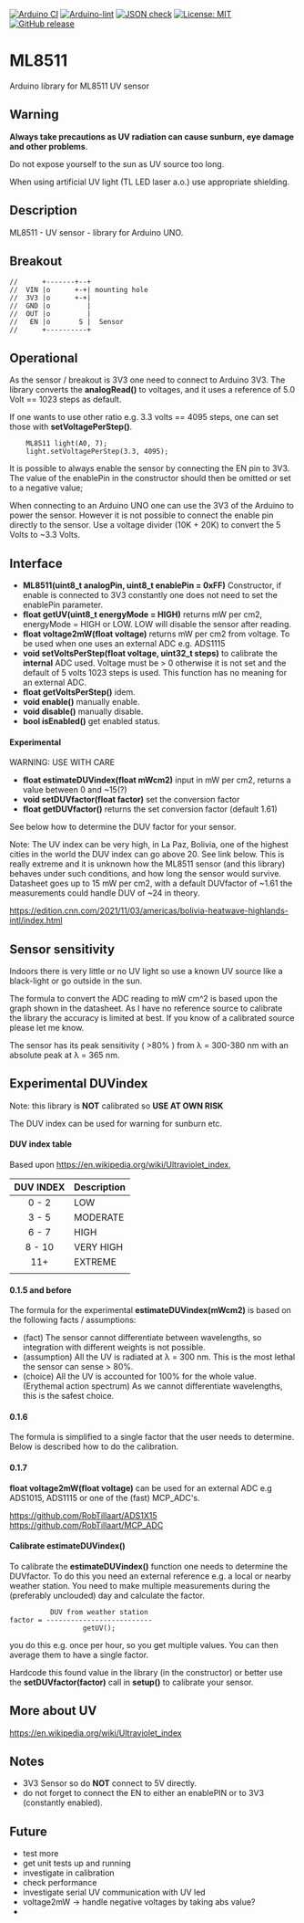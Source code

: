
[![Arduino CI](https://github.com/RobTillaart/ML8511/workflows/Arduino%20CI/badge.svg)](https://github.com/marketplace/actions/arduino_ci)
[![Arduino-lint](https://github.com/RobTillaart/ML8511/actions/workflows/arduino-lint.yml/badge.svg)](https://github.com/RobTillaart/ML8511/actions/workflows/arduino-lint.yml)
[![JSON check](https://github.com/RobTillaart/ML8511/actions/workflows/jsoncheck.yml/badge.svg)](https://github.com/RobTillaart/ML8511/actions/workflows/jsoncheck.yml)
[![License: MIT](https://img.shields.io/badge/license-MIT-green.svg)](https://github.com/RobTillaart/ML8511/blob/master/LICENSE)
[![GitHub release](https://img.shields.io/github/release/RobTillaart/ML8511.svg?maxAge=3600)](https://github.com/RobTillaart/ML8511/releases)


# ML8511

Arduino library for ML8511 UV sensor


## Warning

**Always take precautions as UV radiation can cause sunburn, eye damage and other problems**.

Do not expose yourself to the sun as UV source too long.

When using artificial UV light (TL LED laser a.o.) use appropriate shielding.


## Description

ML8511 - UV sensor - library for Arduino UNO. 


## Breakout

```
//      +-------+--+
//  VIN |o      +-+| mounting hole
//  3V3 |o      +-+|
//  GND |o         |
//  OUT |o         |
//   EN |o       S |  Sensor
//      +----------+
```


## Operational

As the sensor / breakout is 3V3 one need to connect to Arduino 3V3.
The library converts the **analogRead()** to voltages, and it uses a
reference of 5.0 Volt == 1023 steps as default.

If one wants to use other ratio e.g. 3.3 volts == 4095 steps, one
can set those with **setVoltagePerStep()**.

```
    ML8511 light(A0, 7);
    light.setVoltagePerStep(3.3, 4095);
```

It is possible to always enable the sensor by connecting the EN pin to 3V3.
The value of the enablePin in the constructor should then be omitted 
or set to a negative value;

When connecting to an Arduino UNO one can use the 3V3 of the Arduino to power
the sensor. However it is not possible to connect the enable pin directly to the 
sensor. Use a voltage divider (10K + 20K) to convert the 5 Volts to ~3.3 Volts.


## Interface

- **ML8511(uint8_t analogPin, uint8_t enablePin = 0xFF)** Constructor, 
if enable is connected to 3V3 constantly one does not need to set the enablePin parameter.
- **float getUV(uint8_t energyMode = HIGH)** returns mW per cm2, energyMode = HIGH or LOW.
LOW will disable the sensor after reading.
- **float voltage2mW(float voltage)** returns mW per cm2 from voltage. To be used when one uses an external ADC e.g. ADS1115
- **void setVoltsPerStep(float voltage, uint32_t steps)** to calibrate the **internal** ADC used. 
Voltage must be > 0 otherwise it is not set and the default of 5 volts 1023 steps is used.
This function has no meaning for an external ADC.
- **float getVoltsPerStep()** idem.
- **void enable()** manually enable.
- **void disable()** manually disable.
- **bool isEnabled()** get enabled status.


#### Experimental

WARNING: USE WITH CARE

- **float estimateDUVindex(float mWcm2)** input in mW per cm2, returns a value between 0 and ~15(?)
- **void setDUVfactor(float factor)** set the conversion factor
- **float getDUVfactor()** returns the set conversion factor (default 1.61)

See below how to determine the DUV factor for your sensor.

Note: 
The UV index can be very high, in La Paz, Bolivia, one of the highest cities in the world
the DUV index can go above 20. See link below.
This is really extreme and it is unknown how the ML8511 sensor (and this library) behaves under such conditions, and how long the sensor would survive.
Datasheet goes up to 15 mW per cm2, with a default DUVfactor of ~1.61 the measurements could handle DUV of ~24 in theory.

https://edition.cnn.com/2021/11/03/americas/bolivia-heatwave-highlands-intl/index.html


## Sensor sensitivity

Indoors there is very little or no UV light so use a known UV source like 
a black-light or go outside in the sun.

The formula to convert the ADC reading to mW cm^2 is based upon the graph 
shown in the datasheet. As I have no reference source to calibrate the library
the accuracy is limited at best. If you know of a calibrated source please let me know.

The sensor has its peak sensitivity ( >80% ) from λ = 300-380 nm 
with an absolute peak at λ = 365 nm.


## Experimental DUVindex

Note: this library is **NOT** calibrated so **USE AT OWN RISK**

The DUV index can be used for warning for sunburn etc.


#### DUV index table

Based upon https://en.wikipedia.org/wiki/Ultraviolet_index,

| DUV INDEX | Description |
|:---------:|:------------|
|   0 - 2   |  LOW        |
|   3 - 5   |  MODERATE   |
|   6 - 7   |  HIGH       |
|   8 - 10  |  VERY HIGH  |
|   11+     |  EXTREME    |
|           |             |


#### 0.1.5 and before

The formula for the experimental **estimateDUVindex(mWcm2)** is based on
the following facts / assumptions:
- (fact) The sensor cannot differentiate between wavelengths, 
so integration with different weights is not possible.
- (assumption) All the UV is radiated at λ = 300 nm. 
This is the most lethal the sensor can sense > 80%.
- (choice) All the UV is accounted for 100% for the whole value. 
(Erythemal action spectrum) 
As we cannot differentiate wavelengths, this is the safest choice.


#### 0.1.6 

The formula is simplified to a single factor that the user needs to determine.
Below is described how to do the calibration. 


#### 0.1.7

**float voltage2mW(float voltage)** can be used for an external ADC e.g ADS1015,
ADS1115 or one of the (fast) MCP_ADC's.

https://github.com/RobTillaart/ADS1X15 
https://github.com/RobTillaart/MCP_ADC


#### Calibrate estimateDUVindex()

To calibrate the **estimateDUVindex()** function one needs to determine the DUVfactor. 
To do this you need an external reference e.g. a local or nearby weather station. 
You need to make multiple measurements during the (preferably unclouded) day and 
calculate the factor.

```
          DUV from weather station
factor = --------------------------
                  getUV();
```

you do this e.g. once per hour, so you get multiple values.
You can then average them to have a single factor.

Hardcode this found value in the library (in the constructor) or better
use the **setDUVfactor(factor)** call in **setup()** to calibrate your sensor.


## More about UV

https://en.wikipedia.org/wiki/Ultraviolet_index


## Notes

- 3V3 Sensor so do **NOT** connect to 5V directly.
- do not forget to connect the EN to either an enablePIN or to 3V3 (constantly enabled).


## Future

- test more
- get unit tests up and running
- investigate in calibration 
- check performance
- investigate serial UV communication with UV led
- voltage2mW -> handle negative voltages by taking abs value?
- 

